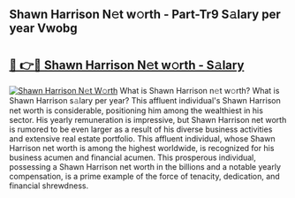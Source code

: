 ## Shawn Harrison N𝚎t w𝚘rth - Part-Tr9 S𝚊lary per year Vwobg

# <h2><a href="http://gc35vv.nevu.top/?p=Shawn+Harrison">🔗 👉🔴 Shawn Harrison N𝚎t w𝚘rth - S𝚊lary</a></h2>

[![Shawn Harrison N𝚎t W𝚘rth](https://i.imgur.com/Oavwk0R.jpeg)](http://gc35vv.nevu.top/?p=Shawn+Harrison)
What is Shawn Harrison n𝚎t w𝚘rth? What is Shawn Harrison s𝚊lary per year?
This affluent individual's Shawn Harrison net worth is considerable, positioning him among the wealthiest in his sector. His yearly remuneration is impressive, but Shawn Harrison net worth is rumored to be even larger as a result of his diverse business activities and extensive real estate portfolio. This affluent individual, whose Shawn Harrison net worth is among the highest worldwide, is recognized for his business acumen and financial acumen. This prosperous individual, possessing a Shawn Harrison net worth in the billions and a notable yearly compensation, is a prime example of the force of tenacity, dedication, and financial shrewdness.
